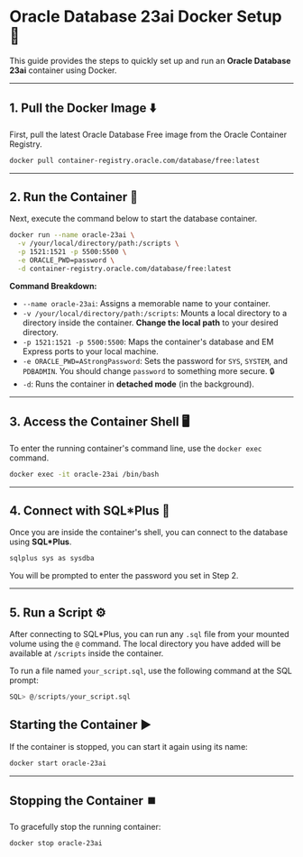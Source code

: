 # Oracle Database 23ai Docker Setup 🐳

This guide provides the steps to quickly set up and run an **Oracle Database 23ai** container using Docker.

-----

## 1\. Pull the Docker Image ⬇️

First, pull the latest Oracle Database Free image from the Oracle Container Registry.

```bash
docker pull container-registry.oracle.com/database/free:latest
```

-----

## 2\. Run the Container 🚀

Next, execute the command below to start the database container.

```bash
docker run --name oracle-23ai \
  -v /your/local/directory/path:/scripts \
  -p 1521:1521 -p 5500:5500 \
  -e ORACLE_PWD=password \
  -d container-registry.oracle.com/database/free:latest
```

**Command Breakdown:**

  * `--name oracle-23ai`: Assigns a memorable name to your container.
  * `-v /your/local/directory/path:/scripts`: Mounts a local directory to a directory inside the container. **Change the local path** to your desired directory.
  * `-p 1521:1521 -p 5500:5500`: Maps the container's database and EM Express ports to your local machine.
  * `-e ORACLE_PWD=AStrongPassword`: Sets the password for `SYS`, `SYSTEM`, and `PDBADMIN`. You should change `password` to something more secure. 🔒
  * `-d`: Runs the container in **detached mode** (in the background).

-----

## 3\. Access the Container Shell 🖥️

To enter the running container's command line, use the `docker exec` command.

```bash
docker exec -it oracle-23ai /bin/bash
```

-----

## 4\. Connect with SQL\*Plus 🔗

Once you are inside the container's shell, you can connect to the database using **SQL\*Plus**.

```bash
sqlplus sys as sysdba
```

You will be prompted to enter the password you set in Step 2.

-----

## 5\. Run a Script ⚙️

After connecting to SQL\*Plus, you can run any `.sql` file from your mounted volume using the `@` command. The local directory you have added will be available at `/scripts` inside the container.

To run a file named `your_script.sql`, use the following command at the SQL prompt:

```sql
SQL> @/scripts/your_script.sql
```


## Starting the Container ▶️

If the container is stopped, you can start it again using its name:

```bash
docker start oracle-23ai
```

-----

## Stopping the Container ⏹️

To gracefully stop the running container:

```bash
docker stop oracle-23ai
```
```
